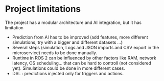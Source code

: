 # Project limitations

The project has a modular architecture and AI integration, but it has limitation

- Prediction from AI has to be improved (add features, more different simulations, try with a bigger and different datasets ...)
- Several steps (simulation, Logs and JSON imports and CSV export in the microservice) needs to be done manually.
- Runtime in ROS 2 can be influenced by other factors like RAM, network latency, OS scheduling... that can be hard to controll (not considered yet). Simulations could be done in more different cases.
- DSL : predictions injected only for triggers and actions.

